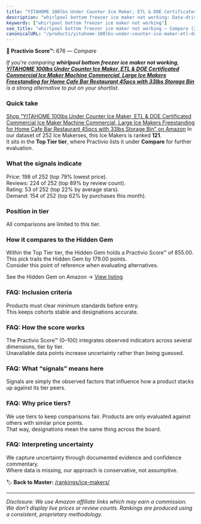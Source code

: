 ```yaml
---
title: "YITAHOME 100lbs Under Counter Ice Maker, ETL & DOE Certificated Commercial Ice Maker Machine Commercial, Large Ice Makers Freestanding for Home Cafe Bar Restaurant 45pcs with 33lbs Storage Bin"
description: "whirlpool bottom freezer ice maker not working: Data-driven ranking using the Practivio Score™. Positioned by quality, value, demand, findability, momentum."
keywords: ["whirlpool bottom freezer ice maker not working"]
seo_title: "whirlpool bottom freezer ice maker not working — Compare (2025)"
canonicalURL: "/products/yitahome-100lbs-under-counter-ice-maker-etl-doe-certificated-commercial-ice-maker-machine-commercial-large-ice-makers-freestanding-for-home-cafe-bar-restaurant-45pcs-with-33lbs-storage-bin-B0FBVSWKSB/"
---
```


**🛒 Practivio Score™:** 676 — _Compare_


*If you're comparing **whirlpool bottom freezer ice maker not working**, **[YITAHOME 100lbs Under Counter Ice Maker, ETL & DOE Certificated Commercial Ice Maker Machine Commercial, Large Ice Makers Freestanding for Home Cafe Bar Restaurant 45pcs with 33lbs Storage Bin](https://www.amazon.com/dp/B0FBVSWKSB?tag=practivio-20)** is a strong alternative to put on your shortlist.*
### Quick take
[Shop “YITAHOME 100lbs Under Counter Ice Maker, ETL & DOE Certificated Commercial Ice Maker Machine Commercial, Large Ice Makers Freestanding for Home Cafe Bar Restaurant 45pcs with 33lbs Storage Bin” on Amazon](https://www.amazon.com/dp/B0FBVSWKSB?tag=practivio-20)
In our dataset of 252 Ice Makerses, this Ice Makers is ranked **121**.  
It sits in the **Top Tier tier**, where Practivio lists it under **Compare** for further evaluation.

### What the signals indicate
Price: 198 of 252 (top 79% lowest price).  
Reviews: 224 of 252 (top 89% by review count).  
Rating: 53 of 252 (top 22% by average stars).  
Demand: 154 of 252 (top 62% by purchases this month).

### Position in tier
All comparisons are limited to this tier.

### How it compares to the Hidden Gem
Within the Top Tier tier, the Hidden Gem holds a Practivio Score™ of 855.00.  
This pick trails the Hidden Gem by 179.00 points.  
Consider this point of reference when evaluating alternatives.  

See the Hidden Gem on Amazon → [View listing](https://www.amazon.com/dp/B0964BF4N7?tag=practivio-20)

### FAQ: Inclusion criteria
Products must clear minimum standards before entry.  
This keeps cohorts stable and designations accurate.

### FAQ: How the score works
The Practivio Score™ (0–100) integrates observed indicators across several dimensions, tier by tier.  
Unavailable data points increase uncertainty rather than being guessed.

### FAQ: What “signals” means here
Signals are simply the observed factors that influence how a product stacks up against its tier peers.

### FAQ: Why price tiers?
We use tiers to keep comparisons fair. Products are only evaluated against others with similar price points.  
That way, designations mean the same thing across the board.

### FAQ: Interpreting uncertainty
We capture uncertainty through documented evidence and confidence commentary.  
Where data is missing, our approach is conservative, not assumptive.

<!-- Missing template for Compare/CompareWithinPriceClass -->


🏷️ **Back to Master:** [/rankings/ice-makers/](/rankings/ice-makers/)

---
_Disclosure: We use Amazon affiliate links which may earn a commission. We don’t display live prices or review counts. Rankings are produced using a consistent, proprietary methodology._
